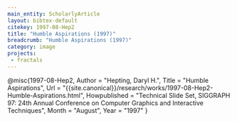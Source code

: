 ```yaml
---
main_entity: ScholarlyArticle
layout: bibtex-default
citekey: 1997-08-Hep2
title: "Humble Aspirations (1997)"
breadcrumb: "Humble Aspirations (1997)"
category: image
projects:
 - fractals
---
```

@misc{1997-08-Hep2,
	Author =  "Hepting, Daryl H.",
	Title =  "Humble Aspirations",
	Url = \"{{site.canonical}}/research/works/1997-08-Hep2-Humble-Aspirations.html\",
	Howpublished =  "Technical Slide Set, SIGGRAPH 97: 24th Annual Conference on Computer Graphics and Interactive Techniques",
	Month =  "August",
	Year =  "1997"
}
